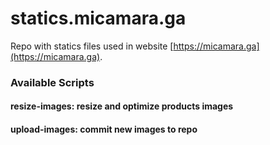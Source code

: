 # statics.micamara.ga

Repo with statics files used in website [https://micamara.ga](https://micamara.ga).

### Available Scripts

#### resize-images: resize and optimize products images

#### upload-images: commit new images to repo
